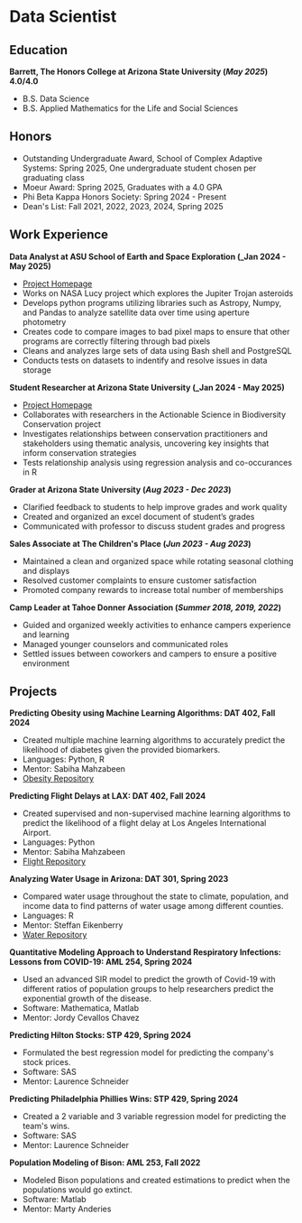 # Data Scientist

## Education
**Barrett, The Honors College at Arizona State University (_May 2025_) 4.0/4.0**
- B.S. Data Science
- B.S. Applied Mathematics for the Life and Social Sciences
  
## Honors
- Outstanding Undergraduate Award, School of Complex Adaptive Systems: Spring 2025, One undergraduate student chosen per graduating class
- Moeur Award: Spring 2025, Graduates with a 4.0 GPA
- Phi Beta Kappa Honors Society: Spring 2024 - Present
- Dean's List: Fall 2021, 2022, 2023, 2024, Spring 2025

## Work Experience
**Data Analyst at ASU School of Earth and Space Exploration (_Jan 2024 - May 2025)**
- [Project Homepage](https://lucy.swri.edu)
- Works on NASA Lucy project which explores the Jupiter Trojan asteroids
- Develops python programs utilizing libraries such as Astropy, Numpy, and Pandas to analyze satellite data over time using aperture photometry
- Creates code to compare images to bad pixel maps to ensure that other programs are correctly filtering through bad pixels
- Cleans and analyzes large sets of data using Bash shell and PostgreSQL
- Conducts tests on datasets to indentify and resolve issues in data storage

**Student Researcher at Arizona State University (_Jan 2024 - May 2025)**
- [Project Homepage](https://sites.google.com/asu.edu/actionablesci/about?authuser=0)
- Collaborates with researchers in the Actionable Science in Biodiversity Conservation project
- Investigates relationships between conservation practitioners and stakeholders using thematic analysis, uncovering key insights that inform conservation strategies
- Tests relationship analysis using regression analysis and co-occurances in R

**Grader at Arizona State University (_Aug 2023 - Dec 2023_)**
- Clarified feedback to students to help improve grades and work quality
- Created and organized an excel document of student’s grades
- Communicated with professor to discuss student grades and progress

**Sales Associate at The Children's Place (_Jun 2023 - Aug 2023_)**
- Maintained a clean and organized space while rotating seasonal clothing and displays
- Resolved customer complaints to ensure customer satisfaction
- Promoted company rewards to increase total number of memberships

**Camp Leader at Tahoe Donner Association (_Summer 2018, 2019, 2022_)**
- Guided and organized weekly activities to enhance campers experience and learning
- Managed younger counselors and communicated roles
- Settled issues between coworkers and campers to ensure a positive environment


## Projects

**Predicting Obesity using Machine Learning Algorithms: DAT 402, Fall 2024**
- Created multiple machine learning algorithms to accurately predict the likelihood of diabetes given the provided biomarkers. 
- Languages: Python, R
- Mentor: Sabiha Mahzabeen
- [Obesity Repository](https://github.com/LillyTretheway/Predicting-Obesity)

**Predicting Flight Delays at LAX: DAT 402, Fall 2024**
- Created supervised and non-supervised machine learning algorithms to predict the likelihood of a flight delay at Los Angeles International Airport. 
- Languages: Python
- Mentor: Sabiha Mahzabeen
- [Flight Repository](https://github.com/LillyTretheway/Predicting_Flights)

**Analyzing Water Usage in Arizona: DAT 301, Spring 2023**
- Compared water usage throughout the state to climate, population, and income data to find patterns of water usage among different counties.
- Languages: R
- Mentor: Steffan Eikenberry
- [Water Repository](https://github.com/LillyTretheway/ArizonaWater)

**Quantitative Modeling Approach to Understand Respiratory Infections: Lessons from COVID-19: AML 254, Spring 2024**
- Used an advanced SIR model to predict the growth of Covid-19 with different ratios of population groups to help researchers predict the exponential growth of the disease.
- Software: Mathematica, Matlab
- Mentor: Jordy Cevallos Chavez

**Predicting Hilton Stocks: STP 429, Spring 2024**
- Formulated the best regression model for predicting the company's stock prices. 
- Software: SAS
- Mentor: Laurence Schneider

**Predicting Philadelphia Phillies Wins: STP 429, Spring 2024**
- Created a 2 variable and 3 variable regression model for predicting the team's wins.
- Software: SAS
- Mentor: Laurence Schneider

**Population Modeling of Bison: AML 253, Fall 2022**
- Modeled Bison populations and created estimations to predict when the populations would go extinct.
- Software: Matlab
- Mentor: Marty Anderies
